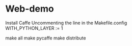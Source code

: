 # Web-demo

Install Caffe
Uncommenting the line in the Makefile.config
WITH_PYTHON_LAYER := 1

make all
make pycaffe
make distribute

